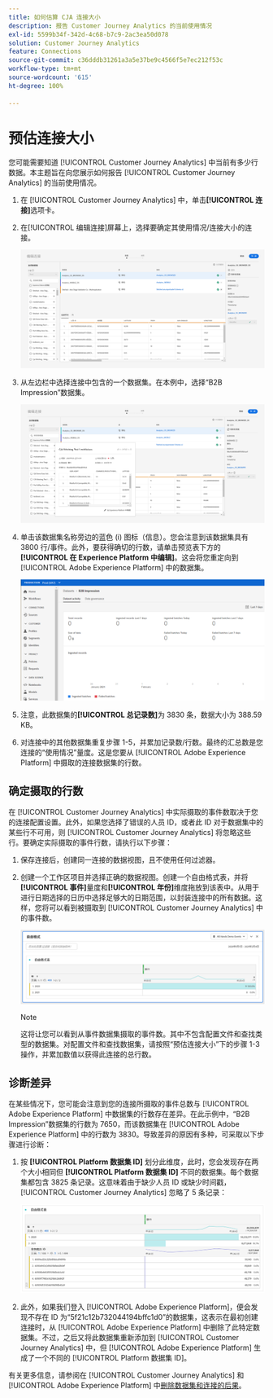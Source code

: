 ```yaml
---
title: 如何估算 CJA 连接大小
description: 报告 Customer Journey Analytics 的当前使用情况
exl-id: 5599b34f-342d-4c68-b7c9-2ac3ea50d078
solution: Customer Journey Analytics
feature: Connections
source-git-commit: c36dddb31261a3a5e37be9c4566f5e7ec212f53c
workflow-type: tm+mt
source-wordcount: '615'
ht-degree: 100%

---
```


# 预估连接大小

您可能需要知道 [!UICONTROL Customer Journey Analytics] 中当前有多少行数据。本主题旨在向您展示如何报告 [!UICONTROL Customer Journey Analytics] 的当前使用情况。

1. 在 [!UICONTROL Customer Journey Analytics] 中，单击&#x200B;**[!UICONTROL 连接]**&#x200B;选项卡。
1. 在[!UICONTROL 编辑连接]屏幕上，选择要确定其使用情况/连接大小的连接。

   ![编辑连接](assets/edit-connection.png)

1. 从左边栏中选择连接中包含的一个数据集。在本例中，选择“B2B Impression”数据集。

   ![数据集](assets/dataset.png)

1. 单击该数据集名称旁边的蓝色 (i) 图标（信息）。您会注意到该数据集具有 3800 行/事件。此外，要获得确切的行数，请单击预览表下方的&#x200B;**[!UICONTROL 在 Experience Platform 中编辑]**。这会将您重定向到 [!UICONTROL Adobe Experience Platform] 中的数据集。

   ![AEP 数据集信息](assets/data-size.png)

1. 注意，此数据集的&#x200B;**[!UICONTROL 总记录数]**&#x200B;为 3830 条，数据大小为 388.59 KB。

1. 对连接中的其他数据集重复步骤 1-5，并累加记录数/行数。最终的汇总数是您连接的“使用情况”量度。这是您要从 [!UICONTROL Adobe Experience Platform] 中摄取的连接数据集的行数。

## 确定摄取的行数

在 [!UICONTROL Customer Journey Analytics] 中实际摄取的事件数取决于您的连接配置设置。此外，如果您选择了错误的人员 ID，或者此 ID 对于数据集中的某些行不可用，则 [!UICONTROL Customer Journey Analytics] 将忽略这些行。要确定实际摄取的事件行数，请执行以下步骤：

1. 保存连接后，创建同一连接的数据视图，且不使用任何过滤器。
1. 创建一个工作区项目并选择正确的数据视图。创建一个自由格式表，并将&#x200B;**[!UICONTROL 事件]**&#x200B;量度和&#x200B;**[!UICONTROL 年份]**&#x200B;维度拖放到该表中。从用于进行日期选择的日历中选择足够大的日期范围，以封装连接中的所有数据。这样，您将可以看到被摄取到 [!UICONTROL Customer Journey Analytics] 中的事件数。

   ![工作区项目](assets/event-number.png)

   >[!NOTE]
   >
   >这将让您可以看到从事件数据集摄取的事件数。其中不包含配置文件和查找类型的数据集。对配置文件和查找数据集，请按照“预估连接大小”下的步骤 1-3 操作，并累加数值以获得此连接的总行数。

## 诊断差异

在某些情况下，您可能会注意到您的连接所摄取的事件总数与 [!UICONTROL Adobe Experience Platform] 中数据集的行数存在差异。在此示例中，“B2B Impression”数据集的行数为 7650，而该数据集在 [!UICONTROL Adobe Experience Platform] 中的行数为 3830。导致差异的原因有多种，可采取以下步骤进行诊断：

1. 按 **[!UICONTROL Platform 数据集 ID]** 划分此维度，此时，您会发现存在两个大小相同但 **[!UICONTROL Platform 数据集 ID]** 不同的数据集。每个数据集都包含 3825 条记录。这意味着由于缺少人员 ID 或缺少时间戳，[!UICONTROL Customer Journey Analytics] 忽略了 5 条记录：

   ![划分](assets/data-size2.png)

1. 此外，如果我们登入 [!UICONTROL Adobe Experience Platform]，便会发现不存在 ID 为“5f21c12b732044194bffc1d0”的数据集，这表示在最初创建连接时，从 [!UICONTROL Adobe Experience Platform] 中删除了此特定数据集。不过，之后又将此数据集重新添加到 [!UICONTROL Customer Journey Analytics] 中，但 [!UICONTROL Adobe Experience Platform] 生成了一个不同的 [!UICONTROL Platform 数据集 ID]。

有关更多信息，请参阅在 [!UICONTROL Customer Journey Analytics] 和 [!UICONTROL Adobe Experience Platform] 中[删除数据集和连接的后果](https://experienceleague.adobe.com/docs/analytics-platform/using/cja-overview/cja-faq.html?lang=zh-Hans#implications-of-deleting-data-components)。
